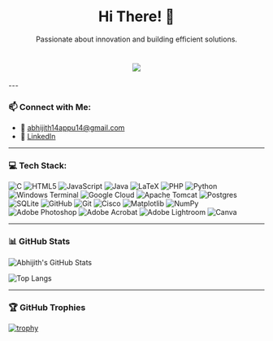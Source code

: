 <h1 align="center">Hi There! 👋</h1>

<p align="center">Passionate about innovation and building efficient solutions.</p>
<h1 align="center">
    <img src="https://readme-typing-svg.herokuapp.com/?font=Righteous&size=35&center=true&vCenter=true&width=500&height=70&duration=4000&lines=Hi+There!+👋;+I'm Abhijith V;" />
</h1>
---

### 📫 Connect with Me:
- 📧 abhijith14appu14@gmail.com  
- 🔗 [LinkedIn](https://www.linkedin.com/in/abhijith14/)

---

### 💻 Tech Stack:

![C](https://img.shields.io/badge/C-00599C?style=for-the-badge&logo=c)
![HTML5](https://img.shields.io/badge/HTML5-E34F26?style=for-the-badge&logo=html5)
![JavaScript](https://img.shields.io/badge/JavaScript-F7DF1E?style=for-the-badge&logo=javascript)
![Java](https://img.shields.io/badge/Java-ED8B00?style=for-the-badge&logo=openjdk)
![LaTeX](https://img.shields.io/badge/LaTeX-47A141?style=for-the-badge&logo=latex)
![PHP](https://img.shields.io/badge/PHP-777BB4?style=for-the-badge&logo=php)
![Python](https://img.shields.io/badge/Python-3776AB?style=for-the-badge&logo=python)
![Windows Terminal](https://img.shields.io/badge/Windows%20Terminal-4D4D4D?style=for-the-badge&logo=windows-terminal)
![Google Cloud](https://img.shields.io/badge/Google%20Cloud-4285F4?style=for-the-badge&logo=googlecloud)
![Apache Tomcat](https://img.shields.io/badge/Apache%20Tomcat-F8DC75?style=for-the-badge&logo=apachetomcat)
![Postgres](https://img.shields.io/badge/PostgreSQL-316192?style=for-the-badge&logo=postgresql)
![SQLite](https://img.shields.io/badge/SQLite-003B57?style=for-the-badge&logo=sqlite)
![GitHub](https://img.shields.io/badge/GitHub-181717?style=for-the-badge&logo=github)
![Git](https://img.shields.io/badge/Git-F05032?style=for-the-badge&logo=git)
![Cisco](https://img.shields.io/badge/Cisco-1BA0D7?style=for-the-badge&logo=cisco)
![Matplotlib](https://img.shields.io/badge/Matplotlib-11557C?style=for-the-badge&logo=matplotlib)
![NumPy](https://img.shields.io/badge/NumPy-013243?style=for-the-badge&logo=numpy)
![Adobe Photoshop](https://img.shields.io/badge/Photoshop-31A8FF?style=for-the-badge&logo=adobephotoshop)
![Adobe Acrobat](https://img.shields.io/badge/Acrobat%20Reader-EC1C24?style=for-the-badge&logo=adobeacrobatreader)
![Adobe Lightroom](https://img.shields.io/badge/Lightroom-31A8FF?style=for-the-badge&logo=adobelightroom)
![Canva](https://img.shields.io/badge/Canva-00C4CC?style=for-the-badge&logo=canva)

---

### 📊 GitHub Stats

![Abhijith's GitHub Stats](https://github-readme-stats.vercel.app/api?username=abhijithv14&show_icons=true&theme=tokyonight)

![Top Langs](https://github-readme-stats.vercel.app/api/top-langs/?username=abhijithv14&layout=compact&theme=tokyonight)

---

### 🏆 GitHub Trophies

[![trophy](https://github-profile-trophy.vercel.app/?username=abhijith14&theme=algolia)](https://github.com/ryo-ma/github-profile-trophy)
